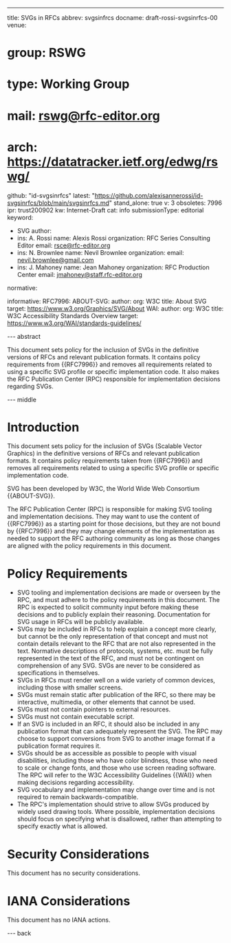 ---
title: SVGs in RFCs
abbrev: svgsinfrcs
docname: draft-rossi-svgsinrfcs-00
venue:
#  group: RSWG
#  type: Working Group
#  mail: rswg@rfc-editor.org
#  arch: https://datatracker.ietf.org/edwg/rswg/
  github: "id-svgsinrfcs"
  latest: "https://github.com/alexisannerossi/id-svgsinrfcs/blob/main/svgsinrfcs.md"
stand_alone: true
v: 3
obsoletes: 7996
ipr: trust200902
kw: Internet-Draft
cat: info
submissionType: editorial
keyword:
 - SVG
author:
  -
    ins: A. Rossi
    name: Alexis Rossi
    organization: RFC Series Consulting Editor
    email: rsce@rfc-editor.org
  -
    ins: N. Brownlee
    name: Nevil Brownlee
    organization: 
    email: nevil.brownlee@gmail.com
  -
    ins: J. Mahoney
    name: Jean Mahoney
    organization: RFC Production Center
    email: jmahoney@staff.rfc-editor.org

normative:
  

informative:
  RFC7996:
  ABOUT-SVG:
    author:
      org: W3C
    title: About SVG
    target: https://www.w3.org/Graphics/SVG/About
  WAI:
    author:
      org: W3C
    title: W3C Accessibility Standards Overview
    target: https://www.w3.org/WAI/standards-guidelines/

--- abstract

This document sets policy for the inclusion of SVGs in the definitive versions of RFCs and relevant publication formats. It contains policy requirements from {{RFC7996}} and removes all requirements related to using a specific SVG profile or specific implementation code. It also makes the RFC Publication Center (RPC) responsible for implementation decisions regarding SVGs.

--- middle

# Introduction

This document sets policy for the inclusion of SVGs (Scalable Vector Graphics) in the definitive versions of RFCs and relevant publication formats. It contains policy requirements taken from {{RFC7996}} and removes all requirements related to using a specific SVG profile or specific implementation code.

SVG has been developed by W3C, the World Wide Web Consortium {{ABOUT-SVG}}.

The RFC Publication Center (RPC) is responsible for making SVG tooling and implementation decisions. They may want to use the content of {{RFC7996}} as a starting point for those decisions, but they are not bound by {{RFC7996}} and they may change elements of the implementation as needed to support the RFC authoring community as long as those changes are aligned with the policy requirements in this document.

# Policy Requirements

* SVG tooling and implementation decisions are made or overseen by the RPC, and must adhere to the policy requirements in this document. The RPC is expected to solicit community input before making these decisions and to publicly explain their reasoning. Documentation for SVG usage in RFCs will be publicly available.
* SVGs may be included in RFCs to help explain a concept more clearly, but cannot be the only representation of that concept and must not contain details relevant to the RFC that are not also represented in the text. Normative descriptions of protocols, systems, etc. must be fully represented in the text of the RFC, and must not be contingent on comprehension of any SVG. SVGs are never to be considered as specifications in themselves.
* SVGs in RFCs must render well on a wide variety of common devices, including those with smaller screens.   
* SVGs must remain static after publication of the RFC, so there may be interactive, multimedia, or other elements that cannot be used.  
* SVGs must not contain pointers to external resources.  
* SVGs must not contain executable script.
* If an SVG is included in an RFC, it should also be included in any publication format that can adequately represent the SVG. The RPC may choose to support conversions from SVG to another image format if a publication format requires it.
* SVGs should be as accessible as possible to people with visual disabilities, including those who have color blindness, those who need to scale or change fonts, and those who use screen reading software. The RPC will refer to the W3C Accessibility Guidelines {{WAI}} when making decisions regarding accessibility.
* SVG vocabulary and implementation may change over time and is not required to remain backwards-compatible.
* The RPC's implementation should strive to allow SVGs produced by widely used drawing tools. Where possible, implementation decisions should focus on specifying what is disallowed, rather than attempting to specify exactly what is allowed.

# Security Considerations

This document has no security considerations.


# IANA Considerations

This document has no IANA actions.


--- back


